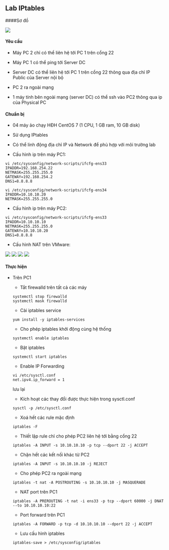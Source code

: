 ## Lab IPtables

####Sơ đồ

<img src="img/12.png">

#### Yêu cầu

- Máy PC 2 chỉ có thể liên hệ tới PC 1 trên cổng 22

- Máy PC 1 có thể ping tới Server DC

- Server DC có thể liên hệ tới PC 1 trên cổng 22 thông qua địa chỉ IP Public của Server nội bộ

- PC 2 ra ngoài mạng

- 1 máy tính bên ngoài mạng (server DC) có thể ssh vào PC2 thông qua ip của Physical PC

#### Chuẩn bị 

- 04 máy ảo chạy HĐH CentOS 7 (1 CPU, 1 GB ram, 10 GB disk)

- Sử dụng IPtables

- Có thể linh động địa chỉ IP và Network để phù hợp với môi trường lab

- Cấu hình ip trên máy PC1:

```
vi /etc/sysconfig/network-scripts/ifcfg-ens33
IPADDR=192.168.254.22
NETMASK=255.255.255.0
GATEWAY=192.168.254.2
DNS1=8.8.8.8
```

```
vi /etc/sysconfig/network-scripts/ifcfg-ens34
IPADDR=10.10.10.20
NETMASK=255.255.255.0
```

- Cấu hình ip trên máy PC2:

```
vi /etc/sysconfig/network-scripts/ifcfg-ens33
IPADDR=10.10.10.10
NETMASK=255.255.255.0
GATEWAY=10.10.10.20
DNS1=8.8.8.8
```

- Cấu hình NAT trên VMware:

<img src="img/17.png">

<img src="img/18.png">

<img src="img/19.png">

<img src="img/20.png">

#### Thực hiện

- Trên PC1

	- Tắt firewalld trên tất cả các máy
	
	```
	systemctl stop firewalld
	systemctl mask firewalld
	```
	
	- Cài iptables service
	
	`yum install -y iptables-services`
	
	- Cho phép iptables khởi động cùng hệ thống
	
	`systemctl enable iptables`
	
	- Bật iptables
	
	`systemctl start iptables`
	
	- Enable IP Forwarding
	
	```
	vi /etc/sysctl.conf
	net.ipv4.ip_forward = 1
	```
	
	lưu lại
	
	- Kích hoạt các thay đổi được thực hiện trong sysctl.conf
	
	`sysctl -p /etc/sysctl.conf`
	
	- Xoá hết các rule mặc định
	
	`iptables -F`
	
	- Thiết lập rule chỉ cho phép PC2 liên hệ tới bằng cổng 22
	
	`iptables -A INPUT -s 10.10.10.10 -p tcp --dport 22 -j ACCEPT`
	
	- Chặn hết các kết nối khác từ PC2
	
	`iptables -A INPUT -s 10.10.10.10 -j REJECT`
	
	- Cho phép PC2 ra ngoài mạng
	
	`iptables -t nat -A POSTROUTING -s 10.10.10.10 -j MASQUERADE`
	
	- NAT port trên PC1
	
	`iptables -A PREROUTING -t nat -i ens33 -p tcp --dport 60000 -j DNAT --to 10.10.10.10:22`
	
	- Port forward trên PC1
	
	`iptables -A FORWARD -p tcp -d 10.10.10.10 --dport 22 -j ACCEPT`
	
	- Lưu cấu hình iptables
	
	`iptables-save > /etc/sysconfig/iptables`